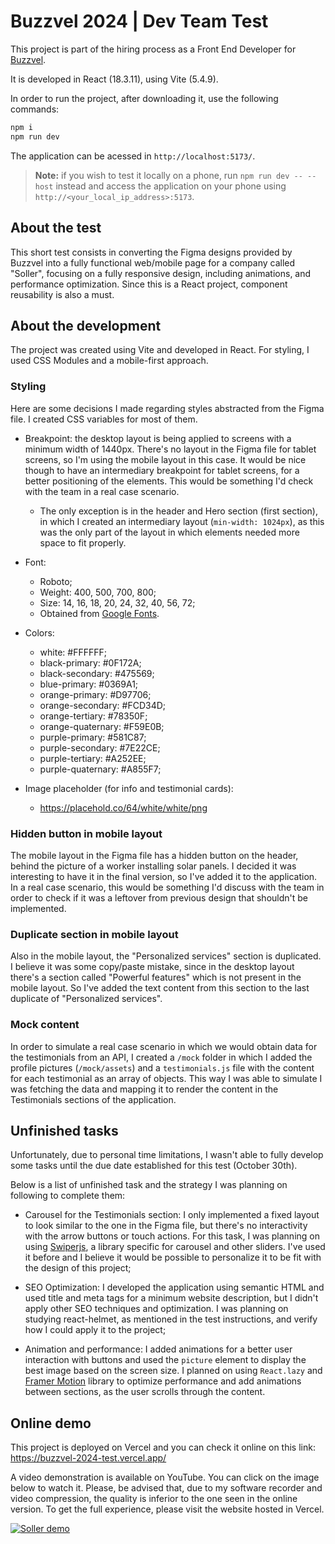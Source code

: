 # Buzzvel 2024 | Dev Team Test

This project is part of the hiring process as a Front End Developer for [Buzzvel](https://buzzvel.com/).

It is developed in React (18.3.11), using Vite (5.4.9).

In order to run the project, after downloading it, use the following commands:

```cmd
npm i
npm run dev
```

The application can be acessed in `http://localhost:5173/`.

> **Note:** if you wish to test it locally on a phone, run `npm run dev -- --host` instead and access the application on your phone using `http://<your_local_ip_address>:5173`.

## About the test

This short test consists in converting the Figma designs provided by Buzzvel into a fully functional web/mobile page for a company called "Soller", focusing on a fully responsive design, including animations, and
performance optimization. Since this is a React project, component reusability is also a must.

## About the development

The project was created using Vite and developed in React. For styling, I used CSS Modules and a mobile-first approach.

### Styling

Here are some decisions I made regarding styles abstracted from the Figma file. I created CSS variables for most of them.

- Breakpoint: the desktop layout is being applied to screens with a minimum width of 1440px. There's no layout in the Figma file for tablet screens, so I'm using the mobile layout in this case. It would be nice though to have an intermediary breakpoint for tablet screens, for a better positioning of the elements. This would be something I'd check with the team in a real case scenario.

    - The only exception is in the header and Hero section (first section), in which I created an intermediary layout (`min-width: 1024px`), as this was the only part of the layout in which elements needed more space to fit properly. 

- Font: 

    - Roboto;
    - Weight: 400, 500, 700, 800;
    - Size: 14, 16, 18, 20, 24, 32, 40, 56, 72;
    - Obtained from [Google Fonts](https://fonts.google.com/specimen/Roboto).

- Colors: 

    - white: #FFFFFF;
    - black-primary: #0F172A;
    - black-secondary: #475569;
    - blue-primary: #0369A1;
    - orange-primary: #D97706;
    - orange-secondary: #FCD34D;
    - orange-tertiary: #78350F;
    - orange-quaternary: #F59E0B;
    - purple-primary: #581C87;
    - purple-secondary: #7E22CE;
    - purple-tertiary: #A252EE;
    - purple-quaternary: #A855F7;

- Image placeholder (for info and testimonial cards):

    - https://placehold.co/64/white/white/png

### Hidden button in mobile layout

The mobile layout in the Figma file has a hidden button on the header, behind the picture of a worker installing solar panels. I decided it was interesting to have it in the final version, so I've added it to the application. In a real case scenario, this would be something I'd discuss with the team in order to check if it was a leftover from previous design that shouldn't be implemented.

### Duplicate section in mobile layout

Also in the mobile layout, the "Personalized services" section is duplicated. I believe it was some copy/paste mistake, since in the desktop layout there's a section called "Powerful features" which is not present in the mobile layout. So I've added the text content from this section to the last duplicate of "Personalized services".

### Mock content

In order to simulate a real case scenario in which we would obtain data for the testimonials from an API, I created a `/mock` folder in which I added the profile pictures (`/mock/assets`) and a `testimonials.js` file with the content for each testimonial as an array of objects. This way I was able to simulate I was fetching the data and mapping it to render the content in the Testimonials sections of the application.

## Unfinished tasks

Unfortunately, due to personal time limitations, I wasn't able to fully develop some tasks until the due date established for this test (October 30th).

Below is a list of unfinished task and the strategy I was planning on following to complete them:

- Carousel for the Testimonials section: I only implemented a fixed layout to look similar to the one in the Figma file, but there's no interactivity with the arrow buttons or touch actions. For this task, I was planning on using [Swiperjs](https://swiperjs.com/), a library specific for carousel and other sliders. I've used it before and I believe it would be possible to personalize it to be fit with the design of this project;

- SEO Optimization: I developed the application using semantic HTML and used title and meta tags for a minimum website description, but I didn't apply other SEO techniques and optimization. I was planning on studying react-helmet, as mentioned in the test instructions, and verify how I could apply it to the project;

- Animation and performance: I added animations for a better user interaction with buttons and used the `picture` element to display the best image based on the screen size. I planned on using `React.lazy` and [Framer Motion](https://www.framer.com/motion/) library to optimize performance and add animations between sections, as the user scrolls through the content.

## Online demo

This project is deployed on Vercel and you can check it online on this link: https://buzzvel-2024-test.vercel.app/

A video demonstration is available on YouTube. You can click on the image below to watch it. Please, be advised that, due to my software recorder and video compression, the quality is inferior to the one seen in the online version. To get the full experience, please visit the website hosted in Vercel.

[![Soller demo](https://img.youtube.com/vi/SScM8bw8fNI/0.jpg)](https://www.youtube.com/watch?v=SScM8bw8fNI)